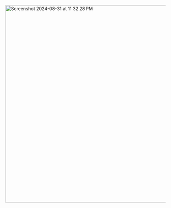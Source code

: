 <img width="618" alt="Screenshot 2024-08-31 at 11 32 28 PM" src="https://github.com/user-attachments/assets/fae2d6be-425f-49b2-b675-c44a6e591935">

